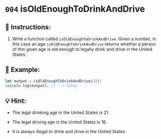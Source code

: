 # `004` isOldEnoughToDrinkAndDrive

## 📝 Instructions:

1. Write a function called `isOldEnoughToDrinkAndDrive`. Given a number, in this case an age `isOldEnoughToDrinkAndDrive` returns whether a person of this given age is old enough to legally drink and drive in the United States.

## 📎 Example:

```Javascript
let output = isOldEnoughToDrinkAndDrive(22);
console.log(output); // --> false
```

## 💡 Hint:

+ The legal drinking age in the United States is 21.

+ The legal driving age in the United States is 16.

+ It is always illegal to drink and drive in the United States.
